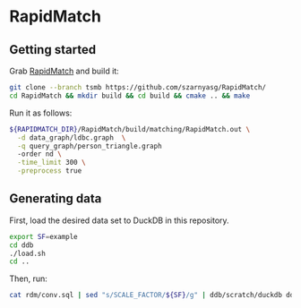 # RapidMatch

## Getting started

Grab [RapidMatch](https://vldb.org/pvldb/vol14/p176-sun.pdf) and build it:

```bash
git clone --branch tsmb https://github.com/szarnyasg/RapidMatch/
cd RapidMatch && mkdir build && cd build && cmake .. && make
```

Run it as follows:

```bash
${RAPIDMATCH_DIR}/RapidMatch/build/matching/RapidMatch.out \
  -d data_graph/ldbc.graph  \
  -q query_graph/person_triangle.graph
  -order nd \
  -time_limit 300 \
  -preprocess true
```

## Generating data

First, load the desired data set to DuckDB in this repository.

```bash
export SF=example
cd ddb
./load.sh
cd ..
```

Then, run:

```bash
cat rdm/conv.sql | sed "s/SCALE_FACTOR/${SF}/g" | ddb/scratch/duckdb ddb/scratch/ldbc.duckdb
```
